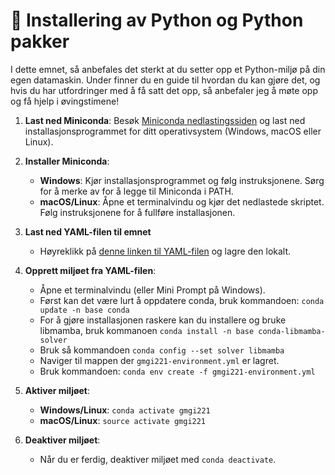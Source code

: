 # 📖 Installering av Python og Python pakker

I dette emnet, så anbefales det sterkt at du setter opp et Python-miljø på din egen datamaskin. Under finner du en guide til hvordan du kan gjøre det, og hvis du har utfordringer med å få satt det opp, så anbefaler jeg å møte opp og få hjelp i øvingstimene!

1. **Last ned Miniconda**: Besøk [Miniconda nedlastingssiden](https://docs.conda.io/en/latest/miniconda.html) og last ned installasjonsprogrammet for ditt operativsystem (Windows, macOS eller Linux).

2. **Installer Miniconda**:
   - **Windows**: Kjør installasjonsprogrammet og følg instruksjonene. Sørg for å merke av for å legge til Miniconda i PATH.
   - **macOS/Linux**: Åpne et terminalvindu og kjør det nedlastede skriptet. Følg instruksjonene for å fullføre installasjonen.

3. **Last ned YAML-filen til emnet**
   - Høyreklikk på [denne linken til YAML-filen](https://raw.githubusercontent.com/haavardaagesen/gmgi221/main/content/gmgi221-environment.yml) og lagre den lokalt.

4. **Opprett miljøet fra YAML-filen**:
   - Åpne et terminalvindu (eller Mini Prompt på Windows).
   - Først kan det være lurt å oppdatere conda, bruk kommandoen: `conda update -n base conda`
   - For å gjøre installasjonen raskere kan du installere og bruke libmamba, bruk kommanoen `conda install -n base conda-libmamba-solver`
   - Bruk så kommandoen `conda config --set solver libmamba`
   - Naviger til mappen der `gmgi221-environment.yml` er lagret.
   - Bruk kommandoen: `conda env create -f gmgi221-environment.yml`

5. **Aktiver miljøet**:
   - **Windows/Linux**: `conda activate gmgi221`
   - **macOS/Linux**: `source activate gmgi221`

6. **Deaktiver miljøet**:
   - Når du er ferdig, deaktiver miljøet med `conda deactivate`.


